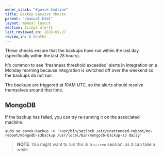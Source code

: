 ```yaml
---
owner_slack: "#govuk-2ndline"
title: Backup passive checks
parent: "/manual.html"
layout: manual_layout
section: Icinga alerts
last_reviewed_on: 2020-01-27
review_in: 6 months
---
```


These checks ensure that the backups have run within the last day (specifically
within the last 28 hours).

It's common to see 'freshness threshold exceeded' alerts in integration on a
Monday morning because integration is switched off over the weekend so the
backups do not run.

The backups are triggered at 10AM UTC, so the alerts should resolve themselves
around that time.

## MongoDB

If the backup has failed, you can try re-running it on the associated machine.

```shell
sudo su govuk-backup -c '/usr/bin/setlock /etc/unattended-reboot/no-reboot/mongodb-s3backup /usr/local/bin/mongodb-backup-s3 daily'
```

> **NOTE**: You might want to run this in a `screen` session, as it can take a while.
